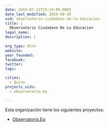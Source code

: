```yaml
---
date: 2019-07-21T23:14:06.000Z
date_last_modified: 2019-08-28
uid: observatorio-ciudadano-de-la-educacion
title: |
  Observatorio Ciudadano De La Educacion
legal_name: 
description: |
  
org_type: Otro
website: 
year_founded: 
facebook: 
twitter: 
tags:

cities: 
  - Quito
projects_uids:
  - observatorio-eq

---
```


Esta organización tiene los siguientes proyectos:

- [Observatorio.Eq](/proyectos/observatorio-eq)
